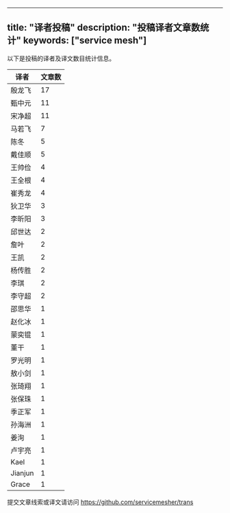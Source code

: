 
---
title: "译者投稿"
description: "投稿译者文章数统计"
keywords: ["service mesh"]
---

以下是投稿的译者及译文数目统计信息。

| 译者 | 文章数 |
| ---- | ---- |
|殷龙飞 | 17|
|甄中元 | 11|
|宋净超 | 11|
|马若飞 | 7|
|陈冬 | 5|
|戴佳顺 | 5|
|王帅俭 | 4|
|王全根 | 4|
|崔秀龙 | 4|
|狄卫华 | 3|
|李昕阳 | 3|
|邱世达 | 2|
|詹叶 | 2|
|王凯 | 2|
|杨传胜 | 2|
|李琪 | 2|
|李守超 | 2|
|邵思华 | 1|
|赵化冰 | 1|
|蒙奕锟 | 1|
|董干 | 1|
|罗光明 | 1|
|敖小剑 | 1|
|张琦翔 | 1|
|张保珠 | 1|
|季正军 | 1|
|孙海洲 | 1|
|姜洵 | 1|
|卢宇亮 | 1|
|Kael | 1|
|Jianjun | 1|
|Grace | 1|
提交文章线索或译文请访问 https://github.com/servicemesher/trans
